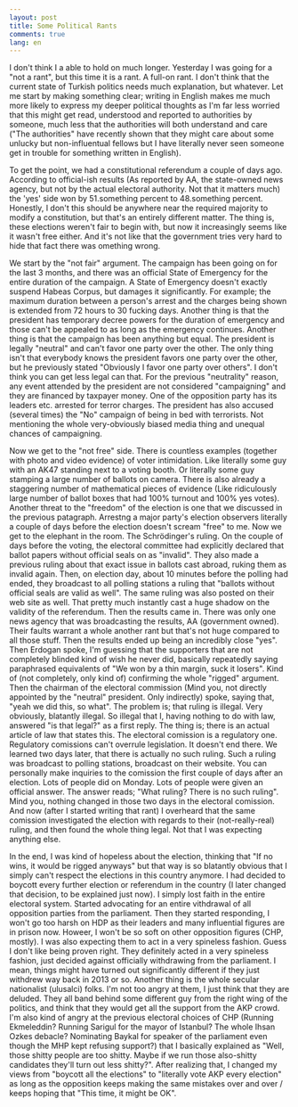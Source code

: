 ```yaml
---
layout: post
title: Some Political Rants
comments: true
lang: en
---
```


I don't think I a able to hold on much longer. Yesterday I was going for a "not a rant", but this time it is a rant. A full-on rant. I don't think that the current state of Turkish politics needs much explanation, but whatever. Let me start by making something clear; writing in English makes me much more likely to express my deeper political thoughts as I'm far less worried that this might get read, understood and reported to authorities by someone, much less that the authorities will both understand and care ("The authorities" have recently shown that they might care about some unlucky but non-influentual fellows but I have literally never seen someone get in trouble for something written in English).

To get the point, we had a constitutional referendum a couple of days ago. According to official-ish results (As reported by AA, the state-owned news agency, but not by the actual electoral authority. Not that it matters much) the 'yes' side won by 51.something percent to 48.something percent. Honestly, I don't this should be anywhere near the required majority to modify a constitution, but that's an entirely different matter. The thing is, these elections weren't fair to begin with, but now it increasingly seems like it wasn't free either. And it's not like that the government tries very hard to hide that fact there was omething wrong.

We start by the "not fair" argument. The campaign has been going on for the last 3 months, and there was an official State of Emergency for the entire duration of the campaign. A State of Emergency doesn't exactly suspend Habeas Corpus, but damages it significantly. For example; the maximum duration between a person's arrest and the charges being shown is extended from 72 hours to 30 fucking days. Another thing is that the president has temporary decree powers for the duration of emergency and those can't be appealed to as long as the emergency continues. Another thing is that the campaign has been anything but equal. The president is legally "neutral" and can't favor one party over the other. The only thing isn't that everybody knows the president favors one party over the other, but he previously stated "Obviously I favor one party over others". I don't think you can get less legal can that. For the previous "neutrality" reason, any event attended by the president are not considered "campaigning" and they are financed by taxpayer money. One of the opposition party has its leaders etc. arrested for terror charges. The president has also accused (several times) the "No" campaign of being in bed with terrorists. Not mentioning the whole very-obviously biased media thing and unequal chances of campaigning.

Now we get to the "not free" side. There is countless examples (together with photo and video evidence) of voter intimidation. Like literally some guy with an AK47 standing next to a voting booth. Or literally some guy stamping a large number of ballots on camera. There is also already a staggering number of mathematical pieces of evidence (Like ridiculously large number of ballot boxes that had 100% turnout and 100% yes votes). Another threat to the "freedom" of the election is one that we discussed in the previous patagraph. Arrestng a major party's election observers literally a couple of days before the election doesn't scream "free" to me. Now we get to the elephant in the room. The Schrödinger's ruling. On the couple of days before the voting, the electoral committee had explicitly declared that ballot papers without official seals on as "invalid". They also made a previous ruling about that exact issue in ballots cast abroad, ruking them as invalid again. Then, on election day, about 10 minutes before the polling had ended, they broadcast to all polling stations a ruling that "ballots without official seals are valid as well". The same ruling was also posted on their web site as well. That pretty much instantly cast a huge shadow on the validity of the referendum. Then the results came in. There was only one news agency that was broadcasting the results, AA (government owned). Their faults warrant a whole another rant but that's not huge compared to all those stuff. Then the results ended up being an incredibly close "yes". Then Erdogan spoke, I'm guessing that the supporters that are not completely blinded kind of wish he never did, basically repeatedly saying paraphrased equivalents of "We won by a thin margin, suck it losers". Kind of (not completely, only kind of) confirming the whole "rigged" argument. Then the chairman of the electoral commission (Mind you, not directly appointed by the "neutral" president. Only indirectly) spoke, saying that, "yeah we did this, so what". The problem is; that ruling is illegal. Very obviously, blatantly illegal. So illegal that I, having nothing to do with law, answered "is that legal?" as a first reply. The thing is; there is an actual article of law that states this. The electoral comission is a regulatory one. Regulatory comissions can't overrule legislation. It doesn't end there. We learned two days later, that there is actually no such ruling. Such a ruling was broadcast to polling stations, broadcast on their website. You can personally make inquiries to the comission the first couple of days after an election. Lots of people did on Monday. Lots of people were given an official answer. The answer reads; "What ruling? There is no such ruling". Mind you, nothing changed in those two days in the electoral comission. And now (after I started writing that rant) I overheard that the same comission investigated the election with regards to their (not-really-real) ruling, and then found the whole thing legal. Not that I was expecting anything else.

In the end, I was kind of hopeless about the election, thinking that "If no wins, it would be rigged anyways" but that way is so blatantly obvious that I simply can't respect the elections in this country anymore. I had decided to boycott every further election or referendum in the country (I later changed that decision, to be explained just now). I simply lost faith in the entire electoral system. Started advocating for an entire vithdrawal of all opposition parties from the parliament. Then they started responding, I won't go too harsh on HDP as their leaders and many influential figures are in prison now. Howeer, I won't be so soft on other opposition figures (CHP, mostly). I was also expecting them to act in a very spineless fashion. Guess I don't like being proven right. They definitely acted in a very spineless fashion, just decided against officially withdrawing from the parliament. I mean, things might have turned out significantly different if they just withdrew way back in 2013 or so. Another thing is the whole secular nationalist (ulusalci) folks. I'm not too angry at them, I just think that they are deluded. They all band behind some different guy from the right wing of the politics, and think that they would get all the support from the AKP crowd. I'm also kind of angry at the previous electoral choices of CHP (Running Ekmeleddin? Running Sarigul for the mayor of Istanbul? The whole Ihsan Ozkes debacle? Nominating Baykal for speaker of the parliament even though the MHP kept refusing support?) that I basically explained as "Well, those shitty people are too shitty. Maybe if we run those also-shitty candidates they'll turn out less shitty?". After realizing that, I changed my views from "boycott all the elections" to "literally vote AKP every election" as long as the opposition keeps making the same mistakes over and over / keeps hoping that "This time, it might be OK".
